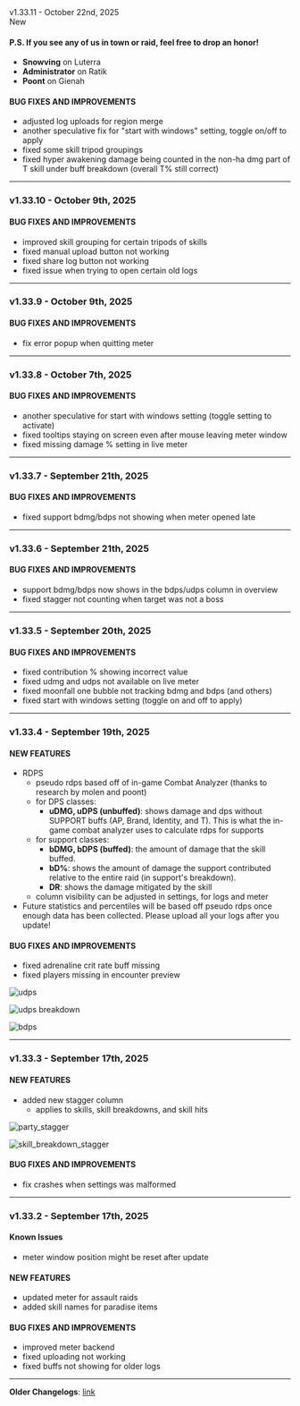 <div class="rounded-md flex space-x-2 items-center">
  <div class="text-lg font-semibold text-white">
    v1.33.11 - October 22nd, 2025
  </div>
  <div class="bg-accent-500 px-2 font-medium rounded-md text-white">
    New
  </div>
</div>

#### P.S. If you see any of us in town or raid, feel free to drop an honor!

- **Snowving** on Luterra
- **Administrator** on Ratik
- **Poont** on Gienah

#### BUG FIXES AND IMPROVEMENTS

- adjusted log uploads for region merge
- another speculative fix for "start with windows" setting, toggle on/off to apply
- fixed some skill tripod groupings
- fixed hyper awakening damage being counted in the non-ha dmg part of T skill under buff breakdown (overall T% still correct)

---

### v1.33.10 - October 9th, 2025

#### BUG FIXES AND IMPROVEMENTS

- improved skill grouping for certain tripods of skills
- fixed manual upload button not working
- fixed share log button not working
- fixed issue when trying to open certain old logs

---

### v1.33.9 - October 9th, 2025

#### BUG FIXES AND IMPROVEMENTS

- fix error popup when quitting meter

---

### v1.33.8 - October 7th, 2025

#### BUG FIXES AND IMPROVEMENTS

- another speculative for start with windows setting (toggle setting to activate)
- fixed tooltips staying on screen even after mouse leaving meter window
- fixed missing damage % setting in live meter

---

### v1.33.7 - September 21th, 2025

#### BUG FIXES AND IMPROVEMENTS

- fixed support bdmg/bdps not showing when meter opened late

---

### v1.33.6 - September 21th, 2025

#### BUG FIXES AND IMPROVEMENTS

- support bdmg/bdps now shows in the bdps/udps column in overview
- fixed stagger not counting when target was not a boss

---

### v1.33.5 - September 20th, 2025

#### BUG FIXES AND IMPROVEMENTS

- fixed contribution % showing incorrect value
- fixed udmg and udps not available on live meter
- fixed moonfall one bubble not tracking bdmg and bdps (and others)
- fixed start with windows setting (toggle on and off to apply)

---

### v1.33.4 - September 19th, 2025

#### NEW FEATURES

- RDPS
  - pseudo rdps based off of in-game Combat Analyzer (thanks to research by molen and poont)
  - for DPS classes:
    - **uDMG, uDPS (unbuffed)**: shows damage and dps without SUPPORT buffs (AP, Brand, Identity, and T). This is what the in-game combat analyzer uses to calculate rdps for supports
  - for support classes:
    - **bDMG, bDPS (buffed)**: the amount of damage that the skill buffed.
    - **bD%**: shows the amount of damage the support contributed relative to the entire raid (in support's breakdown).
    - **DR**: shows the damage mitigated by the skill
  - column visibility can be adjusted in settings, for logs and meter
- Future statistics and percentiles will be based off pseudo rdps once enough data has been collected. Please upload all your logs after you update!

#### BUG FIXES AND IMPROVEMENTS

- fixed adrenaline crit rate buff missing
- fixed players missing in encounter preview

![udps](https://i.imgur.com/PpP8PlK.png)

![udps breakdown](https://i.imgur.com/bdlweJ5.png)

![bdps](https://i.imgur.com/IT2R9yl.png)

---

### v1.33.3 - September 17th, 2025

#### NEW FEATURES

- added new stagger column
  - applies to skills, skill breakdowns, and skill hits

![party_stagger](https://i.imgur.com/JOEoZdI.png)

![skill_breakdown_stagger](https://i.imgur.com/UG7Zt8H.png)

#### BUG FIXES AND IMPROVEMENTS

- fix crashes when settings was malformed

---

### v1.33.2 - September 17th, 2025

#### Known Issues

- meter window position might be reset after update

#### NEW FEATURES

- updated meter for assault raids
- added skill names for paradise items

#### BUG FIXES AND IMPROVEMENTS

- improved meter backend
- fixed uploading not working
- fixed buffs not showing for older logs

---

**Older Changelogs**: [link](https://github.com/snoww/loa-logs/releases/tag/v1.32.5)

